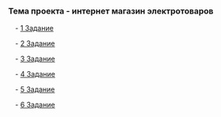 <h3>Тема проекта - интернет магазин электротоваров</h3>
<p>&emsp;- <a href="https://github.com/Stepashka369/CIIR-internship/tree/task_1">1 Задание</a></p>
<p>&emsp;- <a href="https://github.com/Stepashka369/CIIR-internship/tree/task_2">2 Задание</a></p>
<p>&emsp;- <a href="https://github.com/Stepashka369/CIIR-internship/tree/task_3">3 Задание</a></p>
<p>&emsp;- <a href="https://github.com/Stepashka369/CIIR-internship/tree/task_4">4 Задание</a></p>
<p>&emsp;- <a href="">5 Задание</a></p>
<p>&emsp;- <a href="">6 Задание</a></p>

